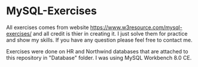 # MySQL-Exercises

All exercises comes from website https://www.w3resource.com/mysql-exercises/ and all credit is thier in creating it.
I just solve them for practice and show my skills. If you have any question please feel free to contact me.

Exercises were done on HR and Northwind databases that are attached to this repository in "Database" folder.
I was using MySQL Workbench 8.0 CE.
